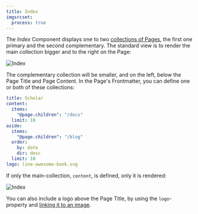 ```yaml
---
title: Index
imgsrcset:
  process: true
---
```


The _Index_ Component displays one to two [collections of Pages](https://learn.getgrav.org/16/content/collections), the first one primary and the second complementary. The standard view is to render the main collection bigger and to the right on the Page:

![Index](image://breakpoints.spec.js/index.png)

The complementary collection will be smaller, and on the left, below the Page Title and Page Content. In the Page's Frontmatter, you can define one or both of these collections:

```yaml
title: Scholar
content:
  items:
    "@page.children": "/docs"
  limit: 10
aside:
  items:
    "@page.children": "/blog"
  order:
    by: date
    dir: desc
  limit: 10
logo: line-awesome-book.svg
```

If only the main-collection, `content`, is defined, only it is rendered:

![Index](image://breakpoints.spec.js/blog.png)

You can also include a logo above the Page Title, by using the `logo`-property and [linking it to an image](https://learn.getgrav.org/16/content/image-linking).
